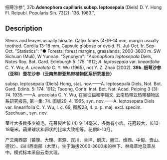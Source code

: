 细萼沙参",
37b.**Adenophora capillaris subsp. leptosepala** (Diels) D. Y. Hong Fl. Reipubl. Popularis Sin. 73(2): 136. 1983.",

## Description
Stems and leaves usually hirsute. Calyx lobes (4-)9-14 mm, margin usually toothed. Corolla 13-18 mm. Capsule globose or ovoid. Fl. Jul-Oct, fr. Sep-Oct.
  "Statistics": "● Forests, forest margins, grasslands; 2000-3600 m. SW Sichuan (Muli), W Yunnan.
  "Synonym": "*Adenophora leptosepala* Diels, Notes Roy. Bot. Gard. Edinburgh 5: 175. 1912; *A. leptosepala* var. *linearifolia* C. Y. Wu; *A. urceolata* C. Y. Wu (1965), not Y. Z. Zhao (2002).
**39b. 细萼沙参（亚种）壶花沙参（云南热带亚热带植物区系研究报告）**

subsp. leptosepala (Diels) Hong, stat. nov.——A. leptosepala Diels, Not. Bot. Gard. Edinb. 5: 174. 1912; Tsoong, Contr. Inst. Bot. Nat. Acad. Peiping 3 (3): 74. 1935.——A. urceolata C. Y. Wu, 在吴征镒和李锡文, 云南热带亚热带植物区系研究报告, 第一集: 74. 图版29, 4. 1965, syn. nov.——A. leptosepata Diels var. linearifolia C. Y. Wu, l. c. 69, 图版28, 4. p. p. maj. excl. specim. Szechuan., syn. nov.

茎叶大多数多少被毛。花萼裂片长 (4) 9-14毫米，多数有小齿。花冠较大，长13-18毫米。蒴果球状和卵状的比率大致相等。花期8-10月。

产云南西部（镇康、大理、洱源、宾川、兰坪、鹤庆、丽江、维西、中甸、贡山、德钦）、四川西南部（木里）。生于海拔2000-3600米的林下、林缘草地及草丛中。模式标本采自云南大理。
